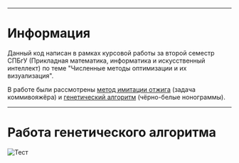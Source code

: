 ___
# Информация
Данный код написан в рамках курсовой работы за второй семестр СПБгУ (Прикладная математика, информатика и искусственный интеллект) по теме "Численные методы оптимизации и их визуализация".

В работе были рассмотрены [метод имитации отжига](https://ru.wikipedia.org/wiki/%D0%90%D0%BB%D0%B3%D0%BE%D1%80%D0%B8%D1%82%D0%BC_%D0%B8%D0%BC%D0%B8%D1%82%D0%B0%D1%86%D0%B8%D0%B8_%D0%BE%D1%82%D0%B6%D0%B8%D0%B3%D0%B0) (задача коммивояжёра) и [генетический алгоритм](https://ru.wikipedia.org/wiki/%D0%93%D0%B5%D0%BD%D0%B5%D1%82%D0%B8%D1%87%D0%B5%D1%81%D0%BA%D0%B8%D0%B9_%D0%B0%D0%BB%D0%B3%D0%BE%D1%80%D0%B8%D1%82%D0%BC) (чёрно-белые нонограммы).

___
# Работа генетического алгоритма

![Тест](https://www.dropbox.com/scl/fi/k36r47lbmr072da3b154u/E.png?rlkey=696izsdagf2rqn74eyykrj74y&st=cz2d5b13&dl=0)
